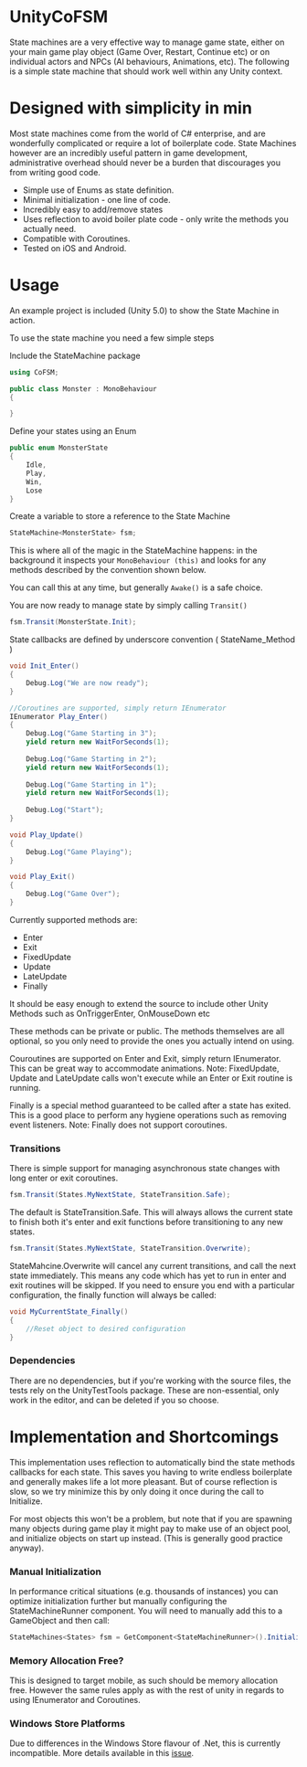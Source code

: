 # UnityCoFSM
State machines are a very effective way to manage game state, either on your main game play object (Game Over, Restart, Continue etc) or on individual actors and NPCs (AI behaviours, Animations, etc). The following is a simple state machine that should work well within any Unity context.

# Designed with simplicity in min
Most state machines come from the world of C# enterprise, and are wonderfully complicated or require a lot of boilerplate code. State Machines however are an incredibly useful pattern in game development, administrative overhead should never be a burden that discourages you from writing good code.

- Simple use of Enums as state definition.
- Minimal initialization - one line of code.
- Incredibly easy to add/remove states
- Uses reflection to avoid boiler plate code - only write the methods you actually need.
- Compatible with Coroutines.
- Tested on iOS and Android.

# Usage
An example project is included (Unity 5.0) to show the State Machine in action.

To use the state machine you need a few simple steps

Include the StateMachine package

```cs
using CoFSM;

public class Monster : MonoBehaviour
{

}
```

Define your states using an Enum

```cs
public enum MonsterState
{
    Idle,
    Play,
    Win,
    Lose
}
```

Create a variable to store a reference to the State Machine

```cs
StateMachine<MonsterState> fsm;
```

This is where all of the magic in the StateMachine happens: in the background it inspects your `MonoBehaviour (this)` and looks for any methods described by the convention shown below.

You can call this at any time, but generally `Awake()` is a safe choice.

You are now ready to manage state by simply calling `Transit()`

```cs
fsm.Transit(MonsterState.Init);
```

State callbacks are defined by underscore convention ( StateName_Method )

```cs
void Init_Enter()
{
	Debug.Log("We are now ready");
}

//Coroutines are supported, simply return IEnumerator
IEnumerator Play_Enter()
{
	Debug.Log("Game Starting in 3");
	yield return new WaitForSeconds(1);
    
    Debug.Log("Game Starting in 2");
	yield return new WaitForSeconds(1);
    
    Debug.Log("Game Starting in 1");
	yield return new WaitForSeconds(1);
    
    Debug.Log("Start");	
}

void Play_Update()
{
	Debug.Log("Game Playing");
}

void Play_Exit()
{
	Debug.Log("Game Over");
}
```

Currently supported methods are:

- Enter
- Exit
- FixedUpdate
- Update
- LateUpdate
- Finally


It should be easy enough to extend the source to include other Unity Methods such as OnTriggerEnter, OnMouseDown etc

These methods can be private or public. The methods themselves are all optional, so you only need to provide the ones you actually intend on using.

Couroutines are supported on Enter and Exit, simply return IEnumerator. This can be great way to accommodate animations. Note: FixedUpdate, Update and LateUpdate calls won't execute while an Enter or Exit routine is running.

Finally is a special method guaranteed to be called after a state has exited. This is a good place to perform any hygiene operations such as removing event listeners. Note: Finally does not support coroutines.

### Transitions

There is simple support for managing asynchronous state changes with long enter or exit coroutines.

```cs
fsm.Transit(States.MyNextState, StateTransition.Safe);
```

The default is StateTransition.Safe. This will always allows the current state to finish both it's enter and exit functions before transitioning to any new states.

```cs
fsm.Transit(States.MyNextState, StateTransition.Overwrite);
```

StateMahcine.Overwrite will cancel any current transitions, and call the next state immediately. This means any code which has yet to run in enter and exit routines will be skipped. If you need to ensure you end with a particular configuration, the finally function will always be called:

```cs
void MyCurrentState_Finally()
{
    //Reset object to desired configuration
}
```

### Dependencies

There are no dependencies, but if you're working with the source files, the tests rely on the UnityTestTools package. These are non-essential, only work in the editor, and can be deleted if you so choose.


# Implementation and Shortcomings

This implementation uses reflection to automatically bind the state methods callbacks for each state. This saves you having to write endless boilerplate and generally makes life a lot more pleasant. But of course reflection is slow, so we try minimize this by only doing it once during the call to Initialize.

For most objects this won't be a problem, but note that if you are spawning many objects during game play it might pay to make use of an object pool, and initialize objects on start up instead. (This is generally good practice anyway).

### Manual Initialization

In performance critical situations (e.g. thousands of instances) you can optimize initialization further but manually configuring the StateMachineRunner component. You will need to manually add this to a GameObject and then call:

```cs
StateMachines<States> fsm = GetComponent<StateMachineRunner>().Initialize<States>(componentReference);
```

### Memory Allocation Free?

This is designed to target mobile, as such should be memory allocation free. However the same rules apply as with the rest of unity in regards to using IEnumerator and Coroutines.


### Windows Store Platforms

Due to differences in the Windows Store flavour of .Net, this is currently incompatible. More details available in this [issue](https://github.com/thefuntastic/Unity3d-Finite-State-Machine/issues/4).

